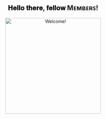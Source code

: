 <div align="center">
<h2> 𝐇𝐞𝐥𝐥𝐨 𝐭𝐡𝐞𝐫𝐞, 𝐟𝐞𝐥𝐥𝐨𝐰 Mᴇᴍʙᴇʀꜱ!</h2>
</div>

<div align="center" width="50">

<img src="https://media.giphy.com/media/kz6iUkQuGZmN5HfB0t/giphy.gif" alt="Welcome!" width="300"/>
